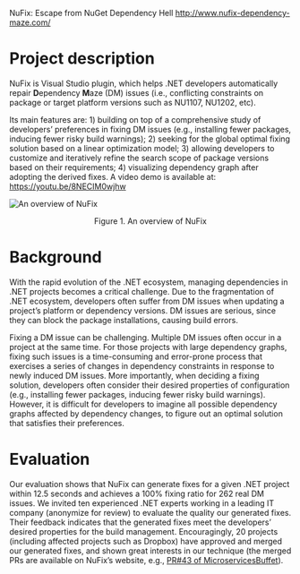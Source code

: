 
NuFix: Escape from NuGet Dependency Hell 
http://www.nufix-dependency-maze.com/
# Project description
NuFix is Visual Studio plugin, which helps .NET developers automatically repair **D**ependency **M**aze (DM) issues (i.e., conflicting constraints on package or target platform versions such as NU1107, NU1202, etc).

Its main features are: 1) building on top of a comprehensive study of developers’ preferences in fixing DM issues (e.g., installing fewer packages, inducing fewer risky build warnings); 2) seeking for the global optimal fixing solution based on a linear optimization model; 3) allowing developers to customize and iteratively refine the search scope of package versions based on their requirements; 4) visualizing dependency graph after adopting the derived fixes. A video demo is available at: https://youtu.be/8NECIM0wjhw 

![An overview of NuFix](https://github.com/nufix-dependency-maze/nufix/blob/master/readme.png)

<center>Figure 1.  An overview of NuFix</center> 

# Background
With the rapid evolution of the .NET ecosystem, managing dependencies in .NET projects becomes a critical challenge. Due to the fragmentation of .NET ecosystem, developers often suffer from DM issues when updating a project’s platform or dependency versions. DM issues are serious, since they can block the package installations, causing build errors. 

Fixing a DM issue can be challenging. Multiple DM issues often occur in a project at the same time. For those projects with large dependency graphs, fixing such issues is a time-consuming and error-prone process that exercises a series of changes in dependency constraints in response to newly induced DM issues. More importantly, when deciding a fixing solution, developers often consider their desired properties of configuration (e.g., installing fewer packages, inducing fewer risky build warnings). However, it is difficult for developers to imagine all possible dependency graphs affected by dependency changes, to figure out an optimal solution that satisfies their preferences.
# Evaluation
Our evaluation shows that NuFix can generate fixes for a given .NET project within 12.5 seconds and achieves a 100% fixing ratio for 262 real DM issues. We invited ten experienced .NET experts working in a leading IT company (anonymize for review) to evaluate the quality our generated fixes. Their feedback indicates that the generated fixes meet the developers’ desired properties for the build management. Encouragingly, 20 projects (including affected projects such as Dropbox) have approved and merged our generated fixes, and shown great interests in our technique (the merged PRs are available on NuFix’s website, e.g., [PR#43 of MicroservicesBuffet](https://github.com/MicroservicesBuffet/Email/pull/31)).

